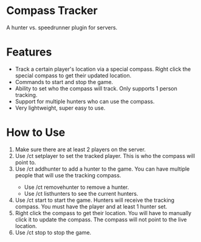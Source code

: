 # Compass Tracker
A hunter vs. speedrunner plugin for servers.

# Features
- Track a certain player's location via a special compass. Right click the special compass to get their updated location.
- Commands to start and stop the game.
- Ability to set who the compass will track. Only supports 1 person tracking.
- Support for multiple hunters who can use the compass.
- Very lightweight, super easy to use.

# How to Use
1. Make sure there are at least 2 players on the server.
2. Use /ct setplayer <player> to set the tracked player. This is who the compass will point to.
3. Use /ct addhunter <player> to add a hunter to the game. You can have multiple people that will use the tracking compass.
    - Use /ct removehunter to remove a hunter.
    - Use /ct listhunters to see the current hunters.
4. Use /ct start to start the game. Hunters will receive the tracking compass. You must have the player and at least 1 hunter set.
5. Right click the compass to get their location. You will have to manually click it to update the compass. The compass will not point to the live location.
6. Use /ct stop to stop the game.
